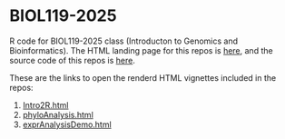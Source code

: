 # BIOL119-2025
R code for BIOL119-2025 class (Introducton to Genomics and Bioinformatics). The HTML landing page for this repos is [here](https://girke.bioinformatics.ucr.edu/BIOL119-2025/), and the 
source code of this repos is [here](https://github.com/tgirke/BIOL119-2025).

These are the links to open the renderd HTML vignettes included in the repos:

1. [Intro2R.html](https://girke.bioinformatics.ucr.edu/BIOL119-2025/Intro2R.html)
2. [phyloAnalysis.html](https://girke.bioinformatics.ucr.edu/BIOL119-2025/phyloAnalysis.html)
3. [exprAnalysisDemo.html](https://girke.bioinformatics.ucr.edu/BIOL119-2025/exprAnalysisDemo.html)

